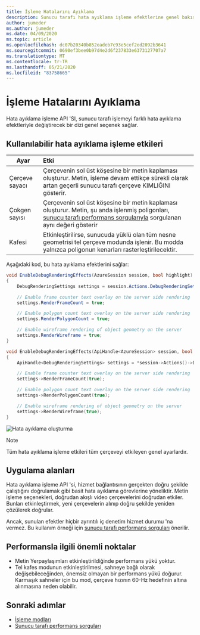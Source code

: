 ```yaml
---
title: İşleme Hatalarını Ayıklama
description: Sunucu tarafı hata ayıklama işleme efektlerine genel bakış
author: jumeder
ms.author: jumeder
ms.date: 04/09/2020
ms.topic: article
ms.openlocfilehash: dc07b20340b852eadeb7c93e5cef2ed2092b3641
ms.sourcegitcommit: 0690ef3bee0b97d4e2d6f237833e6373127707a7
ms.translationtype: MT
ms.contentlocale: tr-TR
ms.lasthandoff: 05/21/2020
ms.locfileid: "83758665"
---
```

# <a name="debug-rendering"></a>İşleme Hatalarını Ayıklama

Hata ayıklama işleme API 'SI, sunucu tarafı işlemeyi farklı hata ayıklama efektleriyle değiştirecek bir dizi genel seçenek sağlar.

## <a name="available-debug-rendering-effects"></a>Kullanılabilir hata ayıklama işleme etkileri

|Ayar                          | Etki                               |
|---------------------------------|:-------------------------------------|
|Çerçeve sayacı                    | Çerçevenin sol üst köşesine bir metin kaplaması oluşturur. Metin, işleme devam ettikçe sürekli olarak artan geçerli sunucu tarafı çerçeve KIMLIĞINI gösterir. |
|Çokgen sayısı                    | Çerçevenin sol üst köşesine bir metin kaplaması oluşturur. Metin, şu anda işlenmiş poligonları, [sunucu tarafı performans sorgularıyla](performance-queries.md) sorgulanan aynı değeri gösterir| 
|Kafesi                        | Etkinleştirilirse, sunucuda yüklü olan tüm nesne geometrisi tel çerçeve modunda işlenir. Bu modda yalnızca poligonun kenarları rasterleştirilecektir. |

Aşağıdaki kod, bu hata ayıklama efektlerini sağlar:

```cs
void EnableDebugRenderingEffects(AzureSession session, bool highlight)
{
    DebugRenderingSettings settings = session.Actions.DebugRenderingSettings;

    // Enable frame counter text overlay on the server side rendering
    settings.RenderFrameCount = true;

    // Enable polygon count text overlay on the server side rendering
    settings.RenderPolygonCount = true;

    // Enable wireframe rendering of object geometry on the server
    settings.RenderWireframe = true;
}
```

```cpp
void EnableDebugRenderingEffects(ApiHandle<AzureSession> session, bool highlight)
{
    ApiHandle<DebugRenderingSettings> settings = *session->Actions()->DebugRenderingSettings();

    // Enable frame counter text overlay on the server side rendering
    settings->RenderFrameCount(true);

    // Enable polygon count text overlay on the server side rendering
    settings->RenderPolygonCount(true);

    // Enable wireframe rendering of object geometry on the server
    settings->RenderWireframe(true);
}
```

![Hata ayıklama oluşturma](./media/debug-rendering.png)

> [!NOTE]
> Tüm hata ayıklama işleme etkileri tüm çerçeveyi etkileyen genel ayarlardır.

## <a name="use-cases"></a>Uygulama alanları

Hata ayıklama işleme API 'si, hizmet bağlantısının gerçekten doğru şekilde çalıştığını doğrulamak gibi basit hata ayıklama görevlerine yöneliktir. Metin işleme seçenekleri, doğrudan akışlı video çerçevelerini doğrudan etkiler. Bunları etkinleştirmek, yeni çerçevelerin alınıp doğru şekilde yeniden çözülerek doğrular.

Ancak, sunulan efektler hiçbir ayrıntılı iç denetim hizmet durumu 'na vermez. Bu kullanım örneği için [sunucu tarafı performans sorguları](performance-queries.md) önerilir.

## <a name="performance-considerations"></a>Performansla ilgili önemli noktalar

* Metin Yerpaylaşımları etkinleştirildiğinde performans yükü yoktur.
* Tel kafes modunun etkinleştirilmesi, sahneye bağlı olarak değişebileceğinden, önemsiz olmayan bir performans yükü doğurur. Karmaşık sahneler için bu mod, çerçeve hızının 60-Hz hedefinin altına alınmasına neden olabilir.

## <a name="next-steps"></a>Sonraki adımlar

* [İşleme modları](../../concepts/rendering-modes.md)
* [Sunucu tarafı performans sorguları](performance-queries.md)
